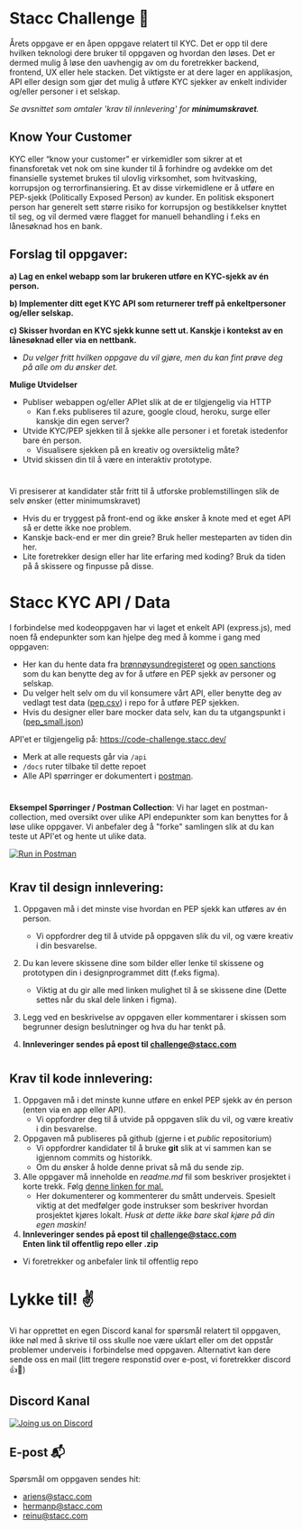 # Stacc Challenge 📝

Årets oppgave er en åpen oppgave relatert til KYC. Det er opp til dere hvilken teknologi dere bruker til oppgaven og hvordan den løses. Det er dermed mulig å løse den uavhengig av om du foretrekker backend, frontend, UX eller hele stacken.
Det viktigste er at dere lager en applikasjon, API eller design som gjør det mulig å utføre KYC sjekker av enkelt individer og/eller personer i et selskap.

_Se avsnittet som omtaler 'krav til innlevering' for **minimumskravet**._

## Know Your Customer

KYC eller “know your customer” er virkemidler som sikrer at et finansforetak vet nok om sine kunder til å forhindre og avdekke om det finansielle systemet brukes til ulovlig virksomhet, som hvitvasking, korrupsjon og terrorfinansiering. Et av disse virkemidlene er å utføre en PEP-sjekk (Politically Exposed Person) av kunder. En politisk eksponert person har generelt sett større risiko for korrupsjon og bestikkelser knyttet til seg, og vil dermed være flagget for manuell behandling i f.eks en lånesøknad hos en bank.

## Forslag til oppgaver:

**a) Lag en enkel webapp som lar brukeren utføre en KYC-sjekk av én person.**

**b) Implementer ditt eget KYC API som returnerer treff på enkeltpersoner og/eller selskap.**

**c) Skisser hvordan en KYC sjekk kunne sett ut. Kanskje i kontekst av en lånesøknad eller via en nettbank.**

- _Du velger fritt hvilken oppgave du vil gjøre, men du kan fint prøve deg på alle om du ønsker det._

**Mulige Utvidelser**

- Publiser webappen og/eller APIet slik at de er tilgjengelig via HTTP
  - Kan f.eks publiseres til azure, google cloud, heroku, surge eller kanskje din egen server?
- Utvide KYC/PEP sjekken til å sjekke alle personer i et foretak istedenfor bare én person.
  - Visualisere sjekken på en kreativ og oversiktelig måte?
- Utvid skissen din til å være en interaktiv prototype.

#

Vi presiserer at kandidater står fritt til å utforske problemstillingen slik de selv ønsker (etter minimumskravet)

- Hvis du er tryggest på front-end og ikke ønsker å knote med et eget API så er dette ikke noe problem.
- Kanskje back-end er mer din greie? Bruk heller mesteparten av tiden din her.
- Lite foretrekker design eller har lite erfaring med koding? Bruk da tiden på å skissere og finpusse på disse.

# Stacc KYC API / Data

I forbindelse med kodeoppgaven har vi laget et enkelt API (express.js), med noen få endepunkter som kan hjelpe deg med å komme i gang med oppgaven:

- Her kan du hente data fra [brønnøysundregisteret](https://www.brreg.no/) og [open sanctions](http://opensanctions.org/) som du kan benytte deg av for å utføre en PEP sjekk av personer og selskap.
- Du velger helt selv om du vil konsumere vårt API, eller benytte deg av vedlagt test data ([pep.csv](https://raw.githubusercontent.com/hpl002/stacc-code-challenge-public/master/pep.csv)) i repo for å utføre PEP sjekken.
- Hvis du designer eller bare mocker data selv, kan du ta utgangspunkt i ([pep_small.json](https://raw.githubusercontent.com/hpl002/stacc-code-challenge-public/master/pep_small.json))

API'et er tilgjengelig på: https://code-challenge.stacc.dev/

- Merk at alle requests går via `/api`
- `/docs` ruter tilbake til dette repoet
- Alle API spørringer er dokumentert i [postman](https://www.postman.com/).

#

**Eksempel Spørringer / Postman Collection**: Vi har laget en postman-collection, med oversikt over ulike API endepunkter som kan benyttes for å løse ulike oppgaver. Vi anbefaler deg å "forke" samlingen slik at du kan teste ut API'et og hente ut ulike data.

[![Run in Postman](https://run.pstmn.io/button.svg)](https://app.getpostman.com/run-collection/16040688-74d4dc53-b65b-457c-8865-b5c4d6d4fdc5?action=collection%2Ffork&collection-url=entityId%3D16040688-74d4dc53-b65b-457c-8865-b5c4d6d4fdc5%26entityType%3Dcollection%26workspaceId%3Df408e47c-588c-4301-ba9f-6838a7f3b57a)

#

## Krav til design innlevering:

1. Oppgaven må i det minste vise hvordan en PEP sjekk kan utføres av én person.
   - Vi oppfordrer deg til å utvide på oppgaven slik du vil, og være kreativ i din besvarelse.
2. Du kan levere skissene dine som bilder eller lenke til skissene og prototypen din i designprogrammet ditt (f.eks figma).
   - Viktig at du gir alle med linken mulighet til å se skissene dine (Dette settes når du skal dele linken i figma).
3. Legg ved en beskrivelse av oppgaven eller kommentarer i skissen som begrunner design beslutninger og hva du har tenkt på.

4. **Innleveringer sendes på epost til challenge@stacc.com**

#

## Krav til kode innlevering:

1. Oppgaven må i det minste kunne utføre en enkel PEP sjekk av én person (enten via en app eller API).
   - Vi oppfordrer deg til å utvide på oppgaven slik du vil, og være kreativ i din besvarelse.
2. Oppgaven må publiseres på github (gjerne i et _public_ repositorium)
   - Vi oppfordrer kandidater til å bruke **git** slik at vi sammen kan se igjennom commits og historikk.
   - Om du ønsker å holde denne privat så må du sende zip.
3. Alle oppgaver må inneholde en _readme.md_ fil som beskriver prosjektet i korte trekk. Følg [denne linken for mal.](https://github.com/hpl002/stacc-code-challenge-public/blob/master/readmeTemplate.md)
   - Her dokumenterer og kommenterer du smått underveis. Spesielt viktig at det medfølger gode instrukser som beskriver hvordan prosjektet kjøres lokalt.
     _Husk at dette ikke bare skal kjøre på din egen maskin!_
4. **Innleveringer sendes på epost til challenge@stacc.com**  
   **Enten link til offentlig repo eller .zip**

- Vi foretrekker og anbefaler link til offentlig repo

# Lykke til! ✌️

Vi har opprettet en egen Discord kanal for spørsmål relatert til oppgaven, ikke nøl med å skrive til oss skulle noe være uklart eller om det oppstår problemer underveis i forbindelse med oppgaven. Alternativt kan dere sende oss en mail (litt tregere responstid over e-post, vi foretrekker discord 👍🙂)

## Discord Kanal

[![Joing us on Discord](https://assets-global.website-files.com/6257adef93867e50d84d30e2/62594fddd654fc29fcc07359_cb48d2a8d4991281d7a6a95d2f58195e.svg)](https://discord.gg/s2RyPJvBqQ)

## E-post 📬

Spørsmål om oppgaven sendes hit:

- ariens@stacc.com
- hermanp@stacc.com
- reinu@stacc.com
